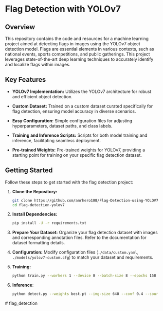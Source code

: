 # Flag Detection with YOLOv7

## Overview

This repository contains the code and resources for a machine learning project aimed at detecting flags in images using the YOLOv7 object detection model. Flags are essential elements in various contexts, such as national events, sports competitions, and public gatherings. This project leverages state-of-the-art deep learning techniques to accurately identify and localize flags within images.

## Key Features

- **YOLOv7 Implementation:** Utilizes the YOLOv7 architecture for robust and efficient object detection.
  
- **Custom Dataset:** Trained on a custom dataset curated specifically for flag detection, ensuring model accuracy in diverse scenarios.

- **Easy Configuration:** Simple configuration files for adjusting hyperparameters, dataset paths, and class labels.

- **Training and Inference Scripts:** Scripts for both model training and inference, facilitating seamless deployment.

- **Pre-trained Weights:** Pre-trained weights for YOLOv7, providing a starting point for training on your specific flag detection dataset.

## Getting Started

Follow these steps to get started with the flag detection project:

1. **Clone the Repository:**
   ```bash
   git clone https://github.com/amrhero108/Flag-Detection-using-YOLOV7.git
   cd flag-detection-yolov7
   ```

2. **Install Dependencies:**
   ```bash
   pip install -U -r requirements.txt
   ```

3. **Prepare Your Dataset:**
   Organize your flag detection dataset with images and corresponding annotation files. Refer to the documentation for dataset formatting details.

4. **Configuration:**
   Modify configuration files (`./data/custom.yaml`, `./models/yolov7-custom.cfg`) to match your dataset and requirements.

5. **Training:**
   ```bash
   python train.py --workers 1 --device 0 --batch-size 8 --epochs 150 --data data/data.yaml --img 640 640 --cfg cfg/training/yolov7-tiny.yaml --weights yolov7 tiny.pt --name yolov7finaly --hyp data/hyp.scratch.p5.yaml
   ```

6. **Inference:**
   ```bash
   python detect.py --weights best.pt --img-size 640 --conf 0.4 --source data/test/images --view-img --no-trace
   ```
#   f l a g _ d e t e c t i o n  
 